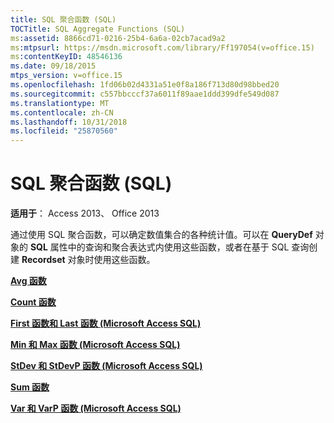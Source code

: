 ```yaml
---
title: SQL 聚合函数 (SQL)
TOCTitle: SQL Aggregate Functions (SQL)
ms:assetid: 8866cd71-0216-25b4-6a6a-02cb7acad9a2
ms:mtpsurl: https://msdn.microsoft.com/library/Ff197054(v=office.15)
ms:contentKeyID: 48546136
ms.date: 09/18/2015
mtps_version: v=office.15
ms.openlocfilehash: 1fd06b02d4331a51e0f8a186f713d80d98bbed20
ms.sourcegitcommit: c557bbcccf37a6011f89aae1ddd399dfe549d087
ms.translationtype: MT
ms.contentlocale: zh-CN
ms.lasthandoff: 10/31/2018
ms.locfileid: "25870560"
---
```

# <a name="sql-aggregate-functions-sql"></a>SQL 聚合函数 (SQL)


**适用于**： Access 2013、 Office 2013

通过使用 SQL 聚合函数，可以确定数值集合的各种统计值。可以在 **QueryDef** 对象的 **SQL** 属性中的查询和聚合表达式内使用这些函数，或者在基于 SQL 查询创建 **Recordset** 对象时使用这些函数。

**[Avg 函数](https://msdn.microsoft.com/library/ff822755\(v=office.15\))**

**[Count 函数](https://msdn.microsoft.com/library/ff844748\(v=office.15\))**

**[First 函数和 Last 函数 (Microsoft Access SQL)](https://msdn.microsoft.com/library/ff197381\(v=office.15\))**

**[Min 和 Max 函数 (Microsoft Access SQL)](https://msdn.microsoft.com/library/ff194490\(v=office.15\))**

**[StDev 和 StDevP 函数 (Microsoft Access SQL)](https://msdn.microsoft.com/library/ff197043\(v=office.15\))**

**[Sum 函数](https://msdn.microsoft.com/library/ff844764\(v=office.15\))**

**[Var 和 VarP 函数 (Microsoft Access SQL)](https://msdn.microsoft.com/library/ff192105\(v=office.15\))**

